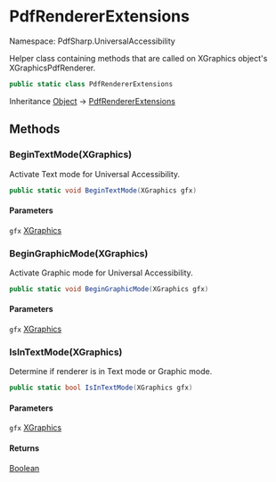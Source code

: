 # PdfRendererExtensions

Namespace: PdfSharp.UniversalAccessibility

Helper class containing methods that are called on XGraphics object's XGraphicsPdfRenderer.

```csharp
public static class PdfRendererExtensions
```

Inheritance [Object](https://docs.microsoft.com/en-us/dotnet/api/system.object) → [PdfRendererExtensions](./pdfsharp.universalaccessibility.pdfrendererextensions)

## Methods

### **BeginTextMode(XGraphics)**

Activate Text mode for Universal Accessibility.

```csharp
public static void BeginTextMode(XGraphics gfx)
```

#### Parameters

`gfx` [XGraphics](./pdfsharp.drawing.xgraphics)<br>

### **BeginGraphicMode(XGraphics)**

Activate Graphic mode for Universal Accessibility.

```csharp
public static void BeginGraphicMode(XGraphics gfx)
```

#### Parameters

`gfx` [XGraphics](./pdfsharp.drawing.xgraphics)<br>

### **IsInTextMode(XGraphics)**

Determine if renderer is in Text mode or Graphic mode.

```csharp
public static bool IsInTextMode(XGraphics gfx)
```

#### Parameters

`gfx` [XGraphics](./pdfsharp.drawing.xgraphics)<br>

#### Returns

[Boolean](https://docs.microsoft.com/en-us/dotnet/api/system.boolean)<br>
